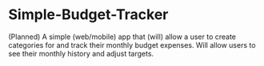 # Simple-Budget-Tracker
(Planned) A simple (web/mobile) app that (will) allow a user to create categories for and track their monthly budget expenses. Will allow users to see their monthly history and adjust targets. 
